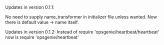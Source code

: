 Updates in version 0.1.1:

  No need to supply name_transformer in initializer file unless wanted.
  Now there is default value -> name itself.

Updates in version 0.1.2:
  Instead of require 'opsgenie/heartbeat/heartbeat' now is require 'opsgenie/heartbeat'
